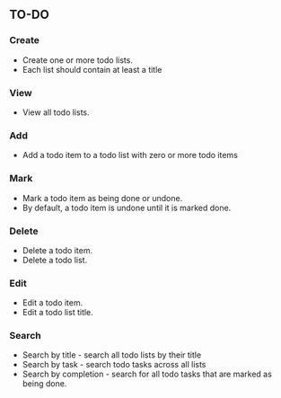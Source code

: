 ## TO-DO 

### Create 
* Create one or more todo lists.
* Each list should contain at least a title

### View
* View all todo lists.

### Add
* Add a todo item to a todo list with zero or more todo items

### Mark
* Mark a todo item as being done or undone. 
* By default, a todo item is undone until it is marked done.

### Delete
* Delete a todo item. 
* Delete a todo list.

### Edit
* Edit a todo item. 
* Edit a todo list title.

### Search

* Search by title - search all todo lists by their title
* Search by task - search todo tasks across all lists
* Search by completion - search for all todo tasks that are marked as being done.
